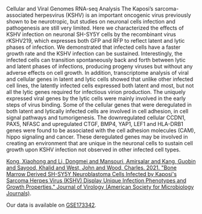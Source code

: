 Cellular and Viral Genomes RNA-seq Analysis
The Kaposi’s sarcoma-associated herpesvirus (KSHV) is an important oncogenic virus previously shown to be neurotropic, but studies on neuronal cells infection and pathogenesis are still very limited. Here we characterized the effects of KSHV infection on neuronal SH-SY5Y cells by the recombinant virus rKSHV219, which expresses both GFP and RFP to reflect latent and lytic phases of infection. We demonstrated that infected cells have a faster growth rate and the KSHV infection can be sustained. Interestingly, the infected cells can transition spontaneously back and forth between lytic and latent phases of infections, producing progeny viruses but without any adverse effects on cell growth. In addition, transcriptome analysis of viral and cellular genes in latent and lytic cells showed that unlike other infected cell lines, the latently infected cells expressed both latent and most, but not all the lytic genes required for infectious virion production. The uniquely expressed viral genes by the lytic cells were mainly involved in the early steps of virus binding. Some of the cellular genes that were deregulated in both latent and lytically infected cells are involved in cell adhesion, in cell signal pathways and tumorigenesis. The downregulated cellular CCDN1, PAX5, NFASC and upregulated CTGF, BMP4, YAP1, LEF1 and HLA-DRB1 genes were found to be associated with the cell adhesion molecules (CAM), hippo signaling and cancer. These deregulated genes may be involved in creating an environment that are unique in the neuronal cells to sustain cell growth upon KSHV infection not observed in other infected cell types.

[Kong, Xiaohong and Li, Dongmei and Mansouri, Amirsalar and Kang, Guobin and Sayood, Khalid and West, John and Wood, Charles. 2021. "Bone Marrow Derived SH-SY5Y Neuroblastoma Cells Infected by Kaposi's Sarcoma Herpes Virus (KSHV) Display Unique Infection Phenotypes and Growth Properties." Journal of Virology (American Society for Microbiology Journals)](https://journals.asm.org/doi/10.1128/JVI.00003-21).

Our data is available on [GSE173342](https://0-www-ncbi-nlm-nih-gov.brum.beds.ac.uk/geo/query/acc.cgi?acc=GSE173342).
